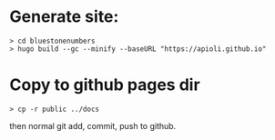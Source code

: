 


# Generate site:

```
> cd bluestonenumbers
> hugo build --gc --minify --baseURL "https://apioli.github.io"
```

# Copy to github pages dir
```
> cp -r public ../docs
```

then normal git add, commit, push to github.
